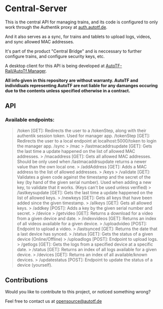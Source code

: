 # Central-Server

This is the central API for managing trains, and its code is configured to only work through the Authentik proxy at [auth.autotf.de](https://auth.autotf.de).

And it also serves as a sync, for trains and tablets to upload logs, videos, and sync allowed MAC addresses.


It's part of the product "Central Bridge" and is neccessary to further configure trains, and configure security keys, etc.


A desktop client for this API is being developed at [AutoTF-Rail/AutoTf.Manager](https://github.com/AutoTF-Rail/AutoTf.Manager.git).


**All info given in this repository are without warranty. AutoTF and individiuals representing AutoTF are not liable for any damanges occuring due to the contents unless specified otherwise in a contract.**


## API

### Available endpoints:

> /token [GET]: Redirects the user to a /tokenStep, along with their authentik session token. Used for manager app.
> /tokenStep [GET]: Redirects the user to a local endpoint at localhost:5000/token to login the manager app.
> /sync
    > /mac
        > /lastmacaddrsupdate [GET]: Gets the last time a update happened on the list of allowed MAC addresses.
        > /macaddress [GET]: Gets all allowed MAC addresses. Should be only used when /lastmacaddrsupdate returns a newer value than the own local one.
        > /addAddress [GET]: Adds a MAC address to the list of allowed addresses.
    > /keys
        > /validate [GET]: Validates a given code against the timestamp and the secret of the key (by hand of the given serial number). Used when adding a new key, to validate that it works. (Keys can't be used unless verified)
        > /lastkeysupdate [GET]: Gets the last time a update happened on the list of allowed keys.
        > /newkeys [GET]: Gets all keys that have been added since the given timestamp.
        > /allkeys [GET]: Gets all allowed keys.
        > /addkey [POST]: Adds a key by the given serial number and secret.
    > /device
        > /getvideo [GET]: Returns a download for a video from a given device and date.
        > /indexvideos [GET]: Returns an index of all videos available for a given device.
        > /uploadvideo [POST]: Endpoint to upload a video. 
        > /lastsynced [GET]: Returns the date that a last device has synced.
        > /status [GET]: Gets the status of a given device (Online/Offline)
        > /uploadlogs [POST]: Endpoint to upload logs.
        > /getlogs [GET]: Gets the logs from a specified device at a specific date.
        > /status [GET]: Returns an index of all logs available for a given device.
        > /devices [GET]: Returns an index of all available/known devices.
        > /updatestatus [POST]: Endpoint to update the status of a device (yourself).


## Contributions

Would you like to contribute to this project, or noticed something wrong?

Feel free to contact us at [opensource@autotf.de](mailto:opensource@autotf.de)